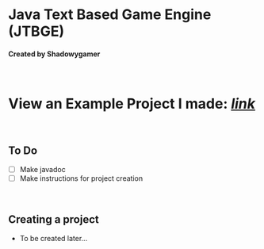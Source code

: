 # Java Text Based Game Engine (JTBGE)
#### Created by Shadowygamer

&nbsp;

# View an Example Project I made: [_link_](https://github.com/shadowygaming/ExampleJavaGame)
&nbsp;

## To Do
- [ ] Make javadoc
- [ ] Make instructions for project creation

&nbsp;
## Creating a project
- To be created later...
